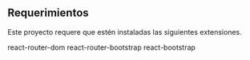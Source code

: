 ## Requerimientos
Este proyecto requere que estén instaladas las siguientes extensiones.

react-router-dom
react-router-bootstrap
react-bootstrap
